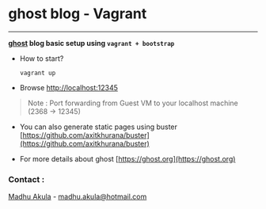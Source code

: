 # ghost blog - Vagrant

---

**[ghost](https://ghost.org/) blog basic setup using `vagrant + bootstrap`**


- How to start?

	`vagrant up`
	
- Browse [http://localhost:12345](http://localhost:12345)

> Note : Port forwarding from Guest VM to your localhost machine (2368 -> 12345)

- You can also generate static pages using buster [https://github.com/axitkhurana/buster](https://github.com/axitkhurana/buster)

- For more details about ghost [https://ghost.org](https://ghost.org)


### Contact :

[Madhu Akula](http://www.madhuakula.com) - [madhu.akula@hotmail.com](mailto:madhu.akula@hotmail.com)
